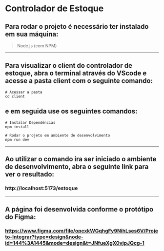 # Controlador de Estoque

## Para rodar o projeto é necessário ter instalado em sua máquina: 

> Node.js (com NPM) 

---

## Para visualizar o client do controlador de estoque, abra o terminal através do **VScode** e acesse a pasta client com o seguinte comando:

```
# Acessar a pasta
cd client
```

## e em seguida use os seguintes comandos:

```
# Instalar Dependências
npm install

# Rodar o projeto em ambiente de desenvolvimento
npm run dev
```

---

## Ao utilizar o comando ira ser iniciado o ambiente de desenvolvimento, abra o seguinte link para ver o resultado:

### **http://localhost:5173/estoque**

---

## A página foi desenvolvida conforme o protótipo do Figma: 

### **https://www.figma.com/file/opcxkWGqhgFy9NihLses6V/Projeto-Integrar?type=design&node-id=144%3A1445&mode=design&t=JNfueXgX0vjpJQcg-1**